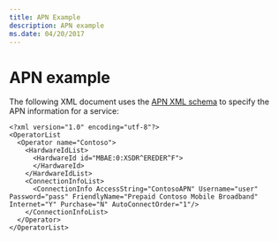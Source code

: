 ```yaml
---
title: APN Example
description: APN example
ms.date: 04/20/2017
---
```


# APN example


The following XML document uses the [APN XML schema](apn-schema-definition.md) to specify the APN information for a service:

``` syntax
<?xml version="1.0" encoding="utf-8"?>
<OperatorList 
  <Operator name="Contoso">
    <HardwareIdList>
      <HardwareId id="MBAE:0:XSDR^EREDER^F">
      </HardwareId>
    </HardwareIdList>
    <ConnectionInfoList>
      <ConnectionInfo AccessString="ContosoAPN" Username="user" Password="pass" FriendlyName="Prepaid Contoso Mobile Broadband" Internet="Y" Purchase="N" AutoConnectOrder="1"/>
    </ConnectionInfoList>
  </Operator>
</OperatorList>
```

 

 






